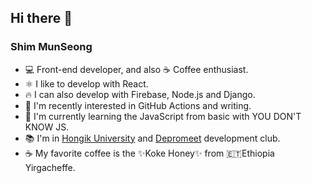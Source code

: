 ## Hi there 👋

### Shim MunSeong
- 💻 Front-end developer, and also ☕ Coffee enthusiast.
- ⚛️ I like to develop with React.
- 🔥 I can also develop with Firebase, Node.js and Django.
- 🤔 I'm recently interested in GitHub Actions and writing.
- 🌱 I'm currently learning the JavaScript from basic with YOU DON'T KNOW JS.
- 📚 I'm in [Hongik University](https://www.hongik.ac.kr) and [Depromeet](https://www.depromeet.com/) development club.
- ☕ My favorite coffee is the ✨Koke Honey✨ from 🇪🇹Ethiopia Yirgacheffe.


<!--
**Puterism/Puterism** is a ✨ _special_ ✨ repository because its `README.md` (this file) appears on your GitHub profile.

Here are some ideas to get you started:

- 🔭 I’m currently working on ...
- 🌱 I’m currently learning ...
- 👯 I’m looking to collaborate on ...
- 🤔 I’m looking for help with ...
- 💬 Ask me about ...
- 📫 How to reach me: ...
- 😄 Pronouns: ...
- ⚡ Fun fact: ...
-->
